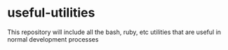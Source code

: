 # useful-utilities
This repository will include all the bash, ruby, etc utilities that are useful in normal development processes
